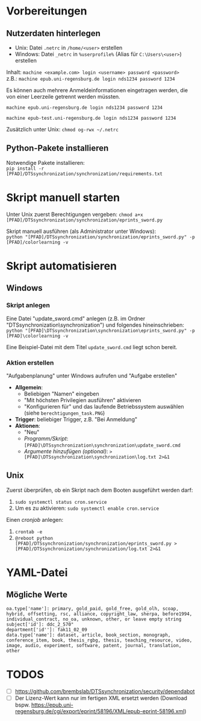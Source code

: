 # Vorbereitungen
## Nutzerdaten hinterlegen
- Unix: Datei `.netrc` in `/home/<user>` erstellen    
- Windows: Datei `_netrc` in `%userprofile%` (Alias für `C:\Users\<user>`) erstellen

Inhalt: `machine <example.com> login <username> password <password>`     
z.B.: `machine epub.uni-regensburg.de login nds1234 password 1234`

Es können auch mehrere Anmeldeinformationen eingetragen werden, die von einer Leerzeile getrennt werden müssten.    
```
machine epub.uni-regensburg.de login nds1234 password 1234

machine epub-test.uni-regensburg.de login nds1234 password 1234
```

Zusätzlich unter Unix: `chmod og-rwx ~/.netrc`

## Python-Pakete installieren
Notwendige Pakete installieren:     
`pip install -r [PFAD]/DTSsynchronization/synchronization/requirements.txt`

# Skript manuell starten
Unter Unix zuerst Berechtigungen vergeben: `chmod a+x [PFAD]/DTSsynchronization/synchronization/eprints_sword.py`    

Skript manuell ausführen (als Administrator unter Windows):       
`python "[PFAD]/DTSsynchronization/synchronization/eprints_sword.py" -p [PFAD]/colorlearning -v`

# Skript automatisieren
## Windows
### Skript anlegen
Eine Datei "update_sword.cmd" anlegen (z.B. im Ordner "DTSsynchronization\synchronization") und folgendes hineinschrieben: `python "[PFAD]\DTSsynchronization\synchronization\eprints_sword.py" -p [PFAD]\colorlearning -v`    

Eine Beispiel-Datei mit dem Titel `update_sword.cmd` liegt schon bereit.
### Aktion erstellen
"Aufgabenplanung" unter Windows aufrufen und "Aufgabe erstellen"     
- **Allgemein**:
	- Beliebigen "Namen" eingeben   
	- "Mit höchsten Privilegien ausführen" aktivieren
	- "Konfigurieren für" und das laufende Betriebssystem auswählen (siehe `berechtigungen_task.PNG`)
- **Trigger**: beliebiger Trigger, z.B. "Bei Anmeldung"
- **Aktionen**:
	- "Neu" 
	- *Programm/Skript*: `[PFAD]\DTSsynchronization\synchronization\update_sword.cmd`
	- *Argumente hinzufügen (optional)*: `> [PFAD]\DTSsynchronization\synchronization\log.txt 2>&1`
## Unix
Zuerst überprüfen, ob ein Skript nach dem Booten ausgeführt werden darf:
1. `sudo systemctl status cron.service`
2. Um es zu aktivieren: `sudo systemctl enable cron.service`    

Einen *cronjob* anlegen:
1. `crontab -e`
2. `@reboot python [PFAD]/DTSsynchronization/synchronization/eprints_sword.py > [PFAD]/DTSsynchronization/synchronization/log.txt 2>&1`

# YAML-Datei
## Mögliche Werte
`oa.type['name']: primary, gold_paid, gold_free, gold_olh, scoap, hybrid, offsetting, rsc, alliance, copyright_law, sherpa, before1994, individual_contract, no_oa, unknown, other, or leave empty string`
`subject['id']: ddc_2_570"`     
`department['id'']: fak11_02_09`     
`data.type['name']: dataset, article, book_section, monograph, conference_item, book, thesis_rgbg, thesis, teaching_resource, video, image, audio, experiment, software, patent, journal, translation, other`     

# TODOS
- [ ] https://github.com/brembslab/DTSsynchronization/security/dependabot
- [ ] Der Lizenz-Wert kann nur im fertigen XML ersetzt werden (Download bspw. https://epub.uni-regensburg.de/cgi/export/eprint/58196/XML/epub-eprint-58196.xml)